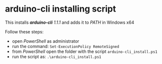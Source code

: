 # arduino-cli installing script

This installs **_arduino-cli_** *1.1.1* and adds it to _PATH_ in Windows x64

Follow these steps:

- open _PowerShell_ as administrator 
- run the command: `Set-ExecutionPolicy RemoteSigned`
- from _PowerShell_ open the folder with the script `arduino-cli_install.ps1`
- run the script as: `.\arduino-cli_install.ps1`